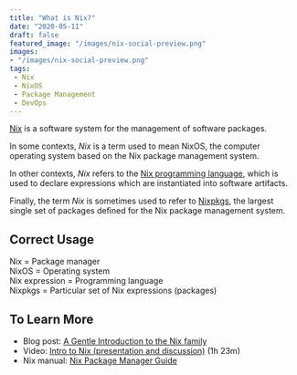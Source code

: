 ```yaml
---
title: "What is Nix?"
date: "2020-05-11"
draft: false
featured_image: "/images/nix-social-preview.png"
images:
- "/images/nix-social-preview.png"
tags:
 - Nix
 - NixOS
 - Package Management
 - DevOps
---
```



[Nix](https://nixos.org/) is a software system for the management of software
packages.

<!--more-->


In some contexts, *Nix* is a term used to mean NixOS, the computer operating
system based on the Nix package management system.

In other contexts, *Nix* refers to the
[Nix programming language](https://nixos.org/nix/manual/#ch-expression-language),
which is used to declare expressions which are instantiated into software
artifacts.

Finally, the term *Nix* is sometimes used to refer to
[Nixpkgs](https://github.com/nixos/nixpkgs),
the largest single set of packages defined for the Nix package management
system.


## Correct Usage

Nix = Package manager  
NixOS = Operating system  
Nix expression = Programming language  
Nixpkgs = Particular set of Nix expressions (packages)


## To Learn More

- Blog post: [A Gentle Introduction to the Nix family](https://ebzzry.io/en/nix/)
- Video: [Intro to Nix (presentation and discussion)](https://www.youtube.com/watch?v=D5Gq2wkRXpU) (1h 23m)
- Nix manual: [Nix Package Manager Guide](https://nixos.org/nix/manual/)
